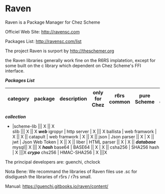 # Raven
Raven is a Package Manager for Chez Scheme

Officiel Web Site: http://ravensc.com

Packages List: http://ravensc.com/list

The project Raven is surport by http://theschemer.org


the Raven libraries generally work fine on the R6RS implatetion, except for some built on the c library which dependent on Chez Scheme's FFI interface. 


***Packages List***

category | package | description |  only for Chez | r6rs common | pure Scheme | C lib depenced
---------|---------|-------------|----------------|-------------|-------------|----------------
***collection*** 
 - |scheme-lib ||| X || X         
slib ||| X || X
***web***
igropyr | http server | X ||| X
ballista | web framwork | X || X ||
catapult | web framwork | X || X ||
json | Json parser || X | X ||
jwt | Json Web Token | X || X ||
liber | HTML parser || X | X ||
***database***
mysql|| X ||| X 
***hash***
base64 | BASE64 || X | X ||
csha256 | SHA256 hash | X |||X
***crypo***
chs256 | HMAC-SHA256 | X |||X



The principal developers are: guenchi, chclock

Nota Bene: We recommand the libraries of Raven files use .sc for disdiguesh the libraries of r5rs / r7rs small.

Manual: https://guenchi.gitbooks.io/raven/content/



